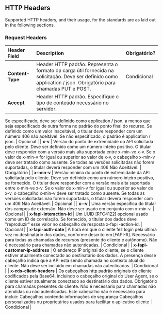 ## HTTP Headers

Supported HTTP headers, and their usage, for the standards are as laid out in the following sections.

### Request Headers
|     Header Field                           |  Description                                     | Obrigatório?       |
|:------------------------------------------ |:------------------------------------------------ |:----------------       |
| <b>Content-Type</b>       | Header HTTP padrão. Representa o formato da carga útil fornecida na solicitação. Deve ser definido como application / json. Obrigatório para chamadas PUT e POST.  |      Condicional    |
| <b>Accept</b>     | Header HTTP padrão. Especifique o tipo de conteúdo necessário no servidor.
Se especificado, deve ser definido como application / json, a menos que seja especificado de outra forma no padrão do ponto final do recurso.
Se definido como um valor inaceitável, o titular deve responder com um número 406 não aceitável. Se não especificado, o padrão é application / json.                          | Opcional          |
| <b>x-v</b> | Versão do ponto de extremidade da API solicitada pelo cliente. Deve ser definido como um número inteiro positivo. O titular deve responder com a versão mais alta suportada entre x-min-ve x-v. Se o valor de x-min-v for igual ou superior ao valor de x-v, o cabeçalho x-min-v deve ser tratado como ausente.
Se todas as versões solicitadas não forem suportadas, o titular deverá responder com um 406 Não Aceitável.                                  | Obrigatório   |
| <b>x-min-v</b>     | Versão mínima do ponto de extremidade da API solicitada pelo cliente. Deve ser definido como um número inteiro positivo, se fornecido. O titular deve responder com a versão mais alta suportada entre x-min-ve x-v. Se o valor de x-min-v for igual ou superior ao valor de x-v, o cabeçalho x-min-v deve ser tratado como ausente.
Se todas as versões solicitadas não forem suportadas, o titular deverá responder com um 406 Não Aceitável.                               | Opcional          |
| <b>x-<HID>-v</b>     | Uma versão específica do titular dos campos de extensão. Não deve ser usado em conjunto com x-min-v.                               | Opcional         |
| <b>x-fapi-interaction-id</b>     | Um UUID [RFC4122] opcional usado como um ID de correlação. Se fornecido, o titular dos dados deve "reproduzir" esse valor no cabeçalho de resposta x-fapi -action-id.                              | Opcional          |
| <b>x-fapi-auth-date</b>     | A hora em que o cliente fez login pela última vez no destinatário dos dados, conforme descrito em [FAPI-R]. Necessário para todas as chamadas de recursos (presente do cliente e autônomo). Não é necessário para chamadas não autenticadas.                               | Condicional          |
| <b>x-fapi-customer-ip-address</b>     | O endereço IP original do cliente, se o cliente estiver atualmente conectado ao destinatário dos dados. A presença desse cabeçalho indica que a API está sendo chamada no contexto atual do cliente. Não deve ser incluído em chamadas não autenticadas.                               | Condicional          |
| <b>x-cds-client-headers</b>     | Os cabeçalhos http padrão originais do cliente codificados pela Base64, incluindo o cabeçalho original do User Agent, se o cliente estiver atualmente conectado ao destinatário dos dados. Obrigatório para chamadas presentes do cliente. Não é necessário para chamadas não atendidas ou não autenticadas.
Este cabeçalho não é necessário para incluir:
Cabeçalhos contendo informações de segurança
Cabeçalhos personalizados ou proprietários usados para facilitar o aplicativo cliente                               | Condicional          |
